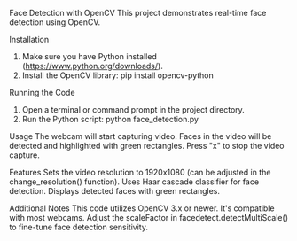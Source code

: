 Face Detection with OpenCV
This project demonstrates real-time face detection using OpenCV.

Installation
1) Make sure you have Python installed (https://www.python.org/downloads/).
2) Install the OpenCV library: pip install opencv-python

Running the Code
1) Open a terminal or command prompt in the project directory.
2) Run the Python script: python face_detection.py

Usage
The webcam will start capturing video.
Faces in the video will be detected and highlighted with green rectangles.
Press "x" to stop the video capture.

Features
Sets the video resolution to 1920x1080 (can be adjusted in the change_resolution() function).
Uses Haar cascade classifier for face detection.
Displays detected faces with green rectangles.

Additional Notes
This code utilizes OpenCV 3.x or newer.
It's compatible with most webcams.
Adjust the scaleFactor in facedetect.detectMultiScale() to fine-tune face detection sensitivity.

